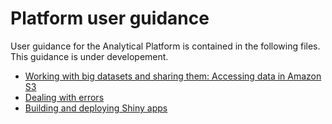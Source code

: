 # Platform user guidance

User guidance for the Analytical Platform is contained in the following files.  This guidance is under developement.

- [Working with big datasets and sharing them: Accessing data in Amazon S3](https://github.com/moj-analytical-services/platform_user_guidance/blob/master/accessing_files_in_s3.md)
- [Dealing with errors](https://github.com/moj-analytical-services/platform_user_guidance/blob/master/errors.md)
- [Building and deploying Shiny apps](https://github.com/moj-analytical-services/platform_user_guidance/blob/master/deploying_shiny_app.md)